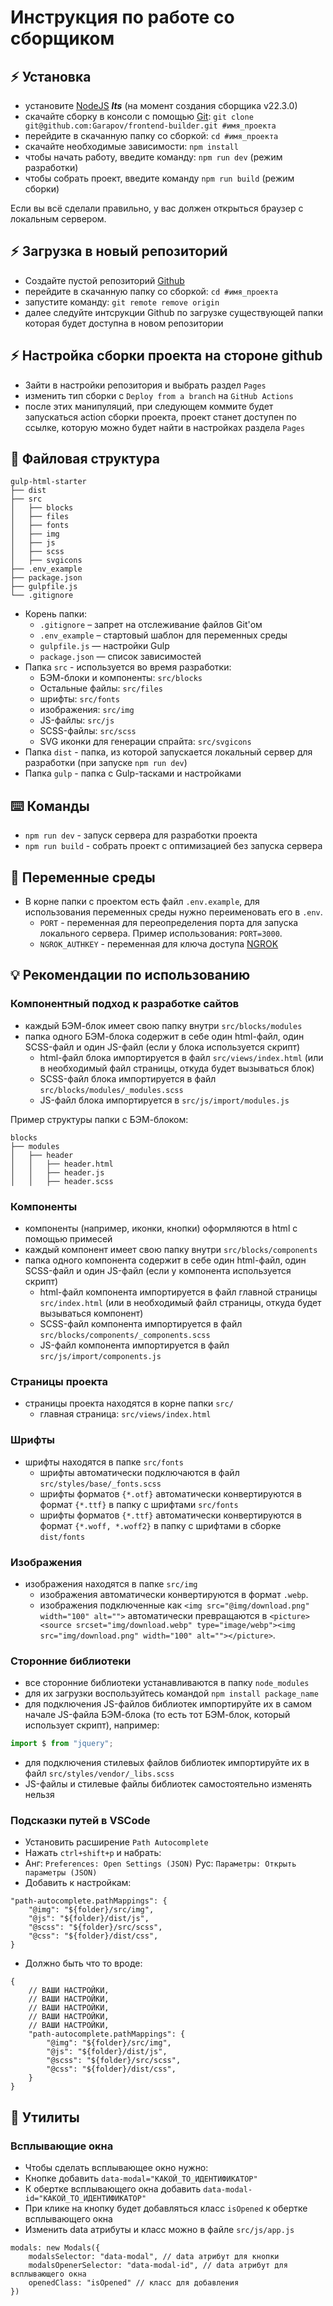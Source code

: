 # Инструкция по работе со сборщиком

## :zap: Установка
* установите [NodeJS](https://nodejs.org/en/) ***lts*** (на момент создания сборщика v22.3.0)
* скачайте сборку в консоли с помощью [Git](https://git-scm.com/downloads): ```git clone git@github.com:Garapov/frontend-builder.git #имя_проекта```
* перейдите в скачанную папку со сборкой: ```cd #имя_проекта```
* скачайте необходимые зависимости: ```npm install```
* чтобы начать работу, введите команду: ```npm run dev``` (режим разработки)
* чтобы собрать проект, введите команду ```npm run build``` (режим сборки)

Если вы всё сделали правильно, у вас должен открыться браузер с локальным сервером.

## :zap: Загрузка в новый репозиторий
* Создайте пустой репозиторий [Github](https://github.com/)
* перейдите в скачанную папку со сборкой: ```cd #имя_проекта```
* запустите команду: ```git remote remove origin```
* далее следуйте интсрукции Github по загрузке существующей папки которая будет доступна в новом репозитории

## :zap: Настройка сборки проекта на стороне github
* Зайти в настройки репозитория и выбрать раздел ```Pages```
* изменить тип сборки с ```Deploy from a branch``` на ```GitHub Actions```
* после этих манипуляций, при следующем коммите будет запускаться action сборки проекта, проект станет доступен по ссылке, которую можно будет найти в настройках раздела ```Pages```


## :open_file_folder: Файловая структура

```
gulp-html-starter
├── dist
├── src
│   ├── blocks
│   ├── files
│   ├── fonts
│   ├── img
│   ├── js
│   ├── scss
│   ├── svgicons
├── .env_example
├── package.json
├── gulpfile.js
└── .gitignore
```

* Корень папки:
    * ```.gitignore``` – запрет на отслеживание файлов Git'ом
    * ```.env_example``` – стартовый шаблон для переменных среды
    * ```gulpfile.js``` — настройки Gulp
    * ```package.json``` — список зависимостей
* Папка ```src``` - используется во время разработки:
    * БЭМ-блоки и компоненты: ```src/blocks```
    * Остальные файлы: ```src/files```
    * шрифты: ```src/fonts```
    * изображения: ```src/img```
    * JS-файлы: ```src/js```
    * SCSS-файлы: ```src/scss```
    * SVG иконки для генерации спрайта: ```src/svgicons```
* Папка ```dist``` - папка, из которой запускается локальный сервер для разработки (при запуске ```npm run dev```)
* Папка ```gulp``` - папка с Gulp-тасками и настройками

## :keyboard: Команды
* ```npm run dev``` - запуск сервера для разработки проекта
* ```npm run build``` - собрать проект с оптимизацией без запуска сервера

## :green_book: Переменные среды
* В корне папки с проектом есть файл ```.env.example```, для использования переменных среды нужно переименовать его в ```.env```.
    * ```PORT``` - переменная для переопределения порта для запуска локального сервера. Пример использования: ```PORT=3000```.
    * ```NGROK_AUTHKEY``` - переменная для ключа доступа [NGROK](https://ngrok.com/)

## :bulb: Рекомендации по использованию
### Компонентный подход к разработке сайтов
* каждый БЭМ-блок имеет свою папку внутри ```src/blocks/modules```
* папка одного БЭМ-блока содержит в себе один html-файл, один SCSS-файл и один JS-файл (если у блока используется скрипт)
    * html-файл блока импортируется в файл ```src/views/index.html``` (или в необходимый файл страницы, откуда будет вызываться блок)
    * SCSS-файл блока импортируется в файл ```src/blocks/modules/_modules.scss```
    * JS-файл блока импортируется в ```src/js/import/modules.js```

Пример структуры папки с БЭМ-блоком:
```
blocks
├── modules
│   ├── header
│   │   ├── header.html
│   │   ├── header.js
│   │   ├── header.scss
```

### Компоненты
* компоненты (например, иконки, кнопки) оформляются в html с помощью примесей
* каждый компонент имеет свою папку внутри ```src/blocks/components```
* папка одного компонента содержит в себе один html-файл, один SCSS-файл и один JS-файл (если у компонента используется скрипт)
    * html-файл компонента импортируется в файл главной страницы ```src/index.html``` (или в необходимый файл страницы, откуда будет вызываться компонент)
    * SCSS-файл компонента импортируется в файл ```src/blocks/components/_components.scss```
    * JS-файл компонента импортируется в файл ```src/js/import/components.js```

### Страницы проекта
* страницы проекта находятся в корне папки ```src/```
    * главная страница: ```src/views/index.html```

### Шрифты
* шрифты находятся в папке ```src/fonts```
    * шрифты автоматически подключаются в файл ```src/styles/base/_fonts.scss```
    * шрифты форматов ```{*.otf}``` автоматически конвертируются в формат ```{*.ttf}``` в папку с шрифтами ```src/fonts```
    * шрифты форматов ```{*.ttf}``` автоматически конвертируются в формат ```{*.woff, *.woff2}``` в папку с шрифтами в сборке ```dist/fonts```

### Изображения
* изображения находятся в папке ```src/img```
    * изображения автоматически конвертируются в формат ```.webp```.
    * изображения подключенные как ```<img src="@img/download.png" width="100" alt="">``` автоматически превращаются в ```<picture><source srcset="img/download.webp" type="image/webp"><img src="img/download.png" width="100" alt=""></picture>```.

### Сторонние библиотеки
* все сторонние библиотеки устанавливаются в папку ```node_modules```
* для их загрузки воспользуйтеcь командой ```npm install package_name```
* для подключения JS-файлов библиотек импортируйте их в самом начале JS-файла БЭМ-блока (то есть тот БЭМ-блок, который использует скрипт), например:
```javascript
import $ from "jquery";
```
* для подключения стилевых файлов библиотек импортируйте их в файл ```src/styles/vendor/_libs.scss```
* JS-файлы и стилевые файлы библиотек самостоятельно изменять нельзя


### Подсказки путей в VSCode
* Установить расширение ``` Path Autocomplete ``` 
* Нажать ``` ctrl+shift+p ``` и набрать:
* Анг: ``` Preferences: Open Settings (JSON) ``` Рус: ``` Параметры: Открыть параметры (JSON) ```
* Добавить к настройкам:
```
"path-autocomplete.pathMappings": {
    "@img": "${folder}/src/img",
    "@js": "${folder}/dist/js",
    "@scss": "${folder}/src/scss",
    "@css": "${folder}/dist/css",
}
```
* Должно быть что то вроде:
```
{
    // ВАШИ НАСТРОЙКИ,
    // ВАШИ НАСТРОЙКИ,
    // ВАШИ НАСТРОЙКИ,
    // ВАШИ НАСТРОЙКИ,
    // ВАШИ НАСТРОЙКИ,
    "path-autocomplete.pathMappings": {
        "@img": "${folder}/src/img",
        "@js": "${folder}/dist/js",
        "@scss": "${folder}/src/scss",
        "@css": "${folder}/dist/css",
    }
}
```


## :open_file_folder: Утилиты

### Всплывающие окна
* Чтобы сделать всплывающее окно нужно:
* Кнопке добавить ``` data-modal="КАКОЙ_ТО_ИДЕНТИФИКАТОР" ```
* К обертке всплывающего окна добавить ``` data-modal-id="КАКОЙ_ТО_ИДЕНТИФИКАТОР" ```
* При клике на кнопку будет добавляться класс ``` isOpened ``` к обертке всплывающего окна
* Изменить data атрибуты и класс можно в файле ``` src/js/app.js ```

```
modals: new Modals({
    modalsSelector: "data-modal", // data атрибут для кнопки
    modalsOpenerSelector: "data-modal-id", // data атрибут для всплывающего окна
    openedClass: "isOpened" // класс для добавления
})
```
